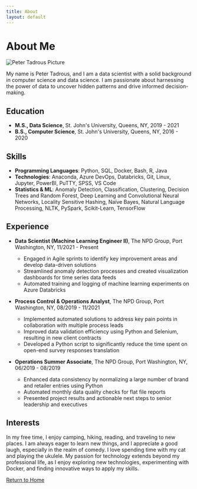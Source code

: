 ```yaml
---
title: About
layout: default
---
```


# About Me

![Peter Tadrous Picture](/assets/peter-tadrous-picture.jpg)

My name is Peter Tadrous, and I am a data scientist with a solid background in computer science and data science. I am passionate about harnessing the power of data to uncover hidden patterns and drive informed decision-making.

## Education

- **M.S., Data Science**, St. John's University, Queens, NY, 2019 - 2021
- **B.S., Computer Science**, St. John's University, Queens, NY, 2016 - 2020

## Skills

- **Programming Languages**: Python, SQL, Docker, Bash, R, Java
- **Technologies**: Anaconda, Azure DevOps, Databricks, Git, Linux, Jupyter, PowerBI, PuTTY, SPSS, VS Code
- **Statistics & ML**: Anomaly Detection, Classification, Clustering, Decision Trees and Random Forest, Deep Learning and Convolutional Neural Networks, Locality Sensitive Hashing, Naïve Bayes, Natural Language Processing, NLTK, PySpark, Scikit-Learn, TensorFlow

## Experience

- **Data Scientist (Machine Learning Engineer II)**, The NPD Group, Port Washington, NY, 11/2021 - Present
  - Engaged in Agile sprints to identify key improvement areas and develop data-driven solutions
  - Streamlined anomaly detection processes and created visualization dashboards for time series data feeds
  - Automated training and logging of machine learning experiments on Azure Databricks

- **Process Control & Operations Analyst**, The NPD Group, Port Washington, NY, 08/2019 - 11/2021
  - Implemented automated solutions to address key pain points in collaboration with multiple process leads
  - Improved data validation efficiency using Python and Selenium, resulting in new client contracts
  - Developed a Python script to significantly reduce the time spent on open-end survey responses translation

- **Operations Summer Associate**, The NPD Group, Port Washington, NY, 06/2019 - 08/2019
  - Enhanced data consistency by normalizing a large number of brand and retailer entries using Python
  - Automated monthly data quality checks for flat file reports
  - Presented project results and actionable next steps to senior leadership and executives

## Interests

In my free time, I enjoy camping, hiking, reading, and traveling to new places. I am always eager to learn new things, and I appreciate a good laugh, especially in the realm of comedy. I love spending time with my cat and playing the ukulele. My passion for technology extends beyond my professional life, as I enjoy exploring new technologies, experimenting with Docker, and finding innovative ways to apply my skills.

[Return to Home](index.md)
